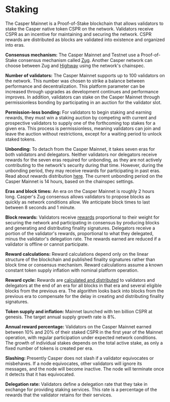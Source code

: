 # Staking

<!--TODO updates needed once 2.0 rolls out: number of validators, unbonding period, block times. -->

The Casper Mainnet is a Proof-of-Stake blockchain that allows validators to stake the Casper native token CSPR on the network. Validators receive CSPR as an incentive for maintaining and securing the network. CSPR rewards are distributed as blocks are validated into existence and organized into eras.

**Consensus mechanism:** The Casper Mainnet and Testnet use a Proof-of-Stake consensus mechanism called [Zug](../design/zug.md). Another Casper network can choose between Zug and [Highway](../design/highway.md) using the network's chainspec.

**Number of validators:** The Casper Mainnet supports up to 100 validators on the network. This number was chosen to strike a balance between performance and decentralization. This platform parameter can be increased through upgrades as development continues and performance improves. In addition, validators can stake on the Casper Mainnet through permissionless bonding by participating in an auction for the validator slot.

**Permission-less bonding:** For validators to begin staking and earning rewards, they must win a staking auction by competing with current and prospective validators to supply one of the forthcoming top stakes for a given era. This process is permissionless, meaning validators can join and leave the auction without restrictions, except for a waiting period to unlock staked tokens.

**Unbonding:** To detach from the Casper Mainnet, it takes seven eras for both validators and delegators. Neither validators nor delegators receive rewards for the seven eras required for unbonding, as they are not actively contributing to the network's security during that time. However, during the unbonding period, they may receive rewards for participating in past eras. Read about rewards distribution [here](./consensus.md#distribution). The current unbonding period on the Casper Mainnet is 14 hours, based on the chainspec settings.

**Eras and block times:** An era on the Casper Mainnet is roughly 2 hours long. Casper's Zug consensus allows validators to propose blocks as quickly as network conditions allow. We anticipate block times to last between 8 seconds and 1 minute.

**Block rewards:** Validators receive [rewards](../design/rewards.md) proportional to their weight for securing the network and participating in consensus by producing blocks and generating and distributing finality signatures. Delegators receive a portion of the validator's rewards, proportional to what they delegated, minus the validator's delegation rate. The rewards earned are reduced if a validator is offline or cannot participate.

**Reward calculations:** Reward calculations depend only on the linear structure of the blockchain and published finality signatures rather than block time or consensus mechanism. Reward calculations assume a known constant token supply inflation with nominal platform operation.

**Reward cycle:** Rewards are [calculated and distributed](./consensus.md#distribution) to validators and delegators at the end of an era for all blocks in that era and several eligible blocks from the previous era. The algorithm looks back into blocks from the previous era to compensate for the delay in creating and distributing finality signatures.

**Token supply and inflation:** Mainnet launched with ten billion CSPR at genesis. The target annual supply growth rate is 8%.

<!--TODO We might want to update the numbers. As of Aug '24, these numbers are still correct. I checked with JS.-->
**Annual reward percentage:** Validators on the Casper Mainnet earned between 10% and 20% of their staked CSPR in the first year of the Mainnet operation, with regular participation under expected network conditions. The growth of individual stakes depends on the total active stake, as only a fixed number of tokens is created per era.

**Slashing:** Presently Casper does not slash if a validator equivocates or misbehaves. If a node equivocates, other validators will ignore its messages, and the node will become inactive. The node will terminate once it detects that it has equivocated.

**Delegation rate:** Validators define a delegation rate that they take in exchange for providing staking services. This rate is a percentage of the rewards that the validator retains for their services.
